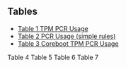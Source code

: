 ## Tables

* [Table 1 TPM PCR Usage](3_TCG_Trusted_Boot_Chain_in_EDKII.md#table-1-tpm-pcr-usage)
* [Table 2 PCR Usage (simple rules)](3_TCG_Trusted_Boot_Chain_in_EDKII.md#table-2-pcr-usage-simple-rules)
* [Table 3 Coreboot TPM PCR Usage](4_Other_Trusted_Boot_Chains.md#table-3-coreboot-tpm-pcr-usage)


Table 4
Table 5
Table 6
Table 7
